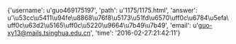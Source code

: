 {'username': u'guo469175197', 'path': u'1175/1175.html', 'answer': u'\u53cc\u5411\u94fe\u8868\u76f8\u5173\u51fd\u6570\uff0c\u6784\u5efa\uff0c\u63d2\u5165\uff0c\u5220\u9664\u7b49\u7b49', 'email': u'guo-xy13@mails.tsinghua.edu.cn', 'time': '2016-02-27:21:42:11'}
